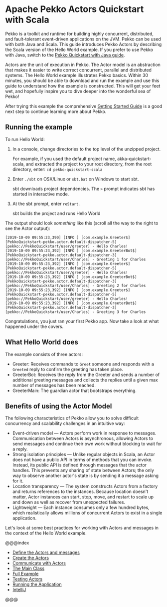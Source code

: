 # Apache Pekko Actors Quickstart with Scala
 
Pekko is a toolkit and runtime for building highly concurrent, distributed, and fault-tolerant event-driven applications on the JVM. Pekko can be used with both Java and Scala.
This guide introduces Pekko Actors by describing the Scala version of the Hello World example. If you prefer to use Pekko with Java, switch to the [Pekko Quickstart with Java guide](https://github.com/apache/incubator-pekko-quickstart-java.g8).

Actors are the unit of execution in Pekko. The Actor model is an abstraction that makes it easier to write correct concurrent, parallel and distributed systems. 
The Hello World example illustrates Pekko basics. Within 30 minutes, you should be able to download and run the example and use this guide to understand how the example is constructed. 
This will get your feet wet, and hopefully inspire you to dive deeper into the wonderful sea of Pekko!

After trying this example the comprehensive [Getting Started Guide](https://pekko.apache.org/docs/pekko/current/scala/guide/introduction.html) is a good next step to continue learning more about Pekko.

## Running the example

To run Hello World:

1. In a console, change directories to the top level of the unzipped project.
 
    For example, if you used the default project name, akka-quickstart-scala, and extracted the project to your root directory,
    from the root directory, enter: `cd pekko-quickstart-scala`

1. Enter `./sbt` on OSX/Linux or `sbt.bat` on Windows to start sbt.
 
    sbt downloads project dependencies. The `>` prompt indicates sbt has started in interactive mode.

1. At the sbt prompt, enter `reStart`.
 
    sbt builds the project and runs Hello World

The output should look _something_ like this (scroll all the way to the right to see the Actor output):

```
[2019-10-09 09:55:23,390] [INFO ] [com.example.Greeter$] [PekkoQuickstart-pekko.actor.default-dispatcher-5]
[pekko://PekkoQuickstart/user/greeter] - Hello Charles!
[2019-10-09 09:55:23,392] [INFO ] [com.example.GreeterBot$] [PekkoQuickstart-pekko.actor.default-dispatcher-3]
[pekko://PekkoQuickstart/user/Charles] - Greeting 1 for Charles
[2019-10-09 09:55:23,392] [INFO ] [com.example.Greeter$] [PekkoQuickstart-pekko.actor.default-dispatcher-5]
[pekko://PekkoQuickstart/user/greeter] - Hello Charles!
[2019-10-09 09:55:23,392] [INFO ] [com.example.GreeterBot$] [PekkoQuickstart-pekko.actor.default-dispatcher-3]
[pekko://PekkoQuickstart/user/Charles] - Greeting 2 for Charles
[2019-10-09 09:55:23,392] [INFO ] [com.example.Greeter$] [PekkoQuickstart-pekko.actor.default-dispatcher-5]
[pekko://PekkoQuickstart/user/greeter] - Hello Charles!
[2019-10-09 09:55:23,392] [INFO ] [com.example.GreeterBot$] [PekkoQuickstart-pekko.actor.default-dispatcher-3]
[pekko://PekkoQuickstart/user/Charles] - Greeting 3 for Charles
```
   
Congratulations, you just ran your first Pekko app. Now take a look at what happened under the covers. 

## What Hello World does

The example consists of three actors:

* Greeter: Receives commands to `Greet` someone and responds with a `Greeted` reply to confirm the greeting has taken place.
* GreeterBot: Receives the reply from the Greeter and sends a number of additional greeting messages and collects the replies until a given max number of messages has been reached.
* GreeterMain: The guardian actor that bootstraps everything.

## Benefits of using the Actor Model

The following characteristics of Pekko allow you to solve difficult concurrency and scalability challenges in an intuitive way: 

* Event-driven model &#8212; Actors perform work in response to messages. Communication between Actors is asynchronous, allowing Actors to send messages and continue their own work without blocking to wait for a reply.
* Strong isolation principles &#8212; Unlike regular objects in Scala, an Actor does not have a public API in terms of methods that you can invoke. Instead, its public API is defined through messages that the actor handles. This prevents any sharing of state between Actors; the only way to observe another actor's state is by sending it a message asking for it.
* Location transparency &#8212; The system constructs Actors from a factory and returns references to the instances. Because location doesn't matter, Actor instances can start, stop, move, and restart to scale up and down as well as recover from unexpected failures. 
* Lightweight &#8212; Each instance consumes only a few hundred bytes, which realistically allows millions of concurrent Actors to exist in a single application.
 
Let's look at some best practices for working with Actors and messages in the context of the Hello World example.

@@@index

* [Define the Actors and messages](define-actors.md)
* [Create the Actors](create-actors.md)
* [Communicate with Actors](communicate-with-actors.md)
* [The Main Class](main-class.md)
* [Full Example](full-example.md)
* [Testing Actors](testing-actors.md)
* [Running the Application](running-the-application.md)
* [IntelliJ](intellij-idea.md)

@@@
